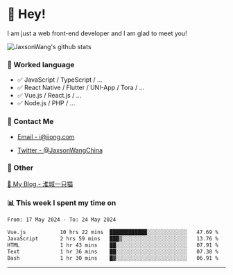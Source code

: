 # 👋 Hey!

I am just a web front-end developer and I am glad to meet you!

![JaxsonWang's github stats](https://github-readme-stats.vercel.app/api?username=JaxsonWang&&show_icons=true&&title_color=1abc9c&&icon_color=1abc9c)


### 📝 Worked language

- ✅ JavaScript / TypeScript / ...
- ✅ React Native / Flutter / UNI-App / Tora / ...
- ✅ Vue.js / React.js / ...
- ✅ Node.js / PHP / ...

### 📮 Contact Me

- [Email - i@iiong.com](mailto:i@iiong.com)

- [Twitter - @JaxsonWangChina](https://twitter.com/JaxsonWangChina)

### 🤪 Other

[📌 My Blog - 淮城一只猫](https://iiong.com)

### 📊 This week I spent my time on

<!--START_SECTION:waka-->

```txt
From: 17 May 2024 - To: 24 May 2024

Vue.js           10 hrs 22 mins  ████████████░░░░░░░░░░░░░   47.69 %
JavaScript       2 hrs 59 mins   ███▒░░░░░░░░░░░░░░░░░░░░░   13.76 %
HTML             1 hr 43 mins    ██░░░░░░░░░░░░░░░░░░░░░░░   07.91 %
Text             1 hr 36 mins    ██░░░░░░░░░░░░░░░░░░░░░░░   07.38 %
Bash             1 hr 30 mins    █▓░░░░░░░░░░░░░░░░░░░░░░░   06.91 %
```

<!--END_SECTION:waka-->

---
